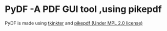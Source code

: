 # PyDF -A PDF GUI tool ,using pikepdf 
PyDF is made using [tkinkter](https://github.com/python/cpython/tree/main/Lib/tkinter)  and [pikepdf (Under MPL 2.0 license) ](https://github.com/pikepdf/pikepdf)
